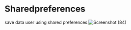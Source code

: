# Sharedpreferences
save data user using shared preferences
![Screenshot (84)](https://user-images.githubusercontent.com/65298880/96973816-0880ad00-1536-11eb-8f29-1771bb906de1.png)
